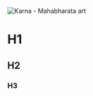 ![Karna - Mahabharata art](https://github.com/Anuj-Kundar/skills-communicate-using-markdown/assets/89484481/ff90f368-9690-49f0-9d2f-119799307bc1)
# H1
## H2
### H3


